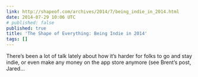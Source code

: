 ```yaml
---
link: http://shapeof.com/archives/2014/7/being_indie_in_2014.html
date: 2014-07-29 10:06 UTC
# published: false
published: true
title: 'The Shape of Everything: Being Indie in 2014'
tags: []
---
```


There’s been a lot of talk lately about how it’s harder for folks to go and stay indie, or even make any money on the app store anymore (see Brent’s post, Jared…
